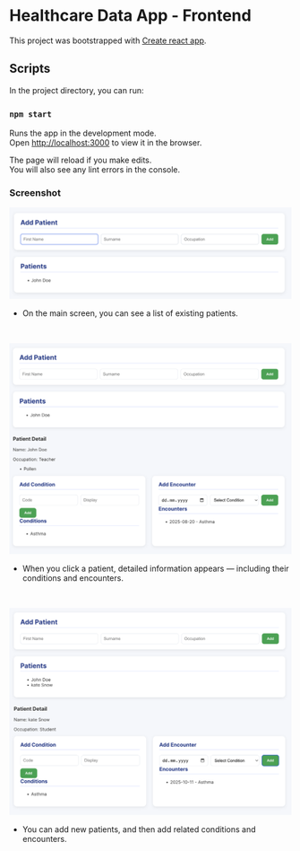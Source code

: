 # Healthcare Data App - Frontend

This project was bootstrapped with [Create react app](https://github.com/facebook/create-react-app).

##  Scripts

In the project directory, you can run:

### `npm start`

Runs the app in the development mode.\
Open [http://localhost:3000](http://localhost:3000) to view it in the browser.

The page will reload if you make edits.\
You will also see any lint errors in the console.

### Screenshot

![function_1](./assets/function1.png)
- On the main screen, you can see a list of existing patients.

<br>

![function_2](./assets/function2.png)
- When you click a patient, detailed information appears — including their conditions and encounters.

<br>

![function_3](./assets/function3.png)
- You can add new patients, and then add related conditions and encounters.